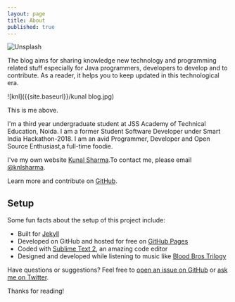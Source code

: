 ```yaml
---
layout: page
title: About
published: true
---
```


![Unsplash]({{site.unsplash}}/joshua-earle-1794-unsplash.jpg)

The blog aims for sharing knowledge new technology and programming related stuff especially for Java programmers, developers to develop and to contribute. As a reader, it helps you to keep updated in this technological era.

![knl]({{site.baseurl}}/kunal blog.jpg)

This is me above.

I'm a third year undergraduate student at JSS Academy of Technical Education, Noida. I am a former Student Software Developer under Smart India Hackathon-2018. I am an avid Programmer, Developer and Open Source Enthusiast,a full-time foodie.

I've  my own website [Kunal Sharma](https://knlsharma.github.io/ "Kunal Sharma").To contact me, please email [@knlsharma](knlsharma678@gmail.com).

Learn more and contribute on [GitHub](https://github.com/poole).

## Setup

Some fun facts about the setup of this project include:

* Built for [Jekyll](http://jekyllrb.com)
* Developed on GitHub and hosted for free on [GitHub Pages](https://pages.github.com)
* Coded with [Sublime Text 2](http://sublimetext.com), an amazing code editor
* Designed and developed while listening to music like [Blood Bros Trilogy](https://soundcloud.com/maddecent/sets/blood-bros-series)

Have questions or suggestions? Feel free to [open an issue on GitHub](https://github.com/poole/issues/new) or [ask me on Twitter](https://twitter.com/mdo).

Thanks for reading!
